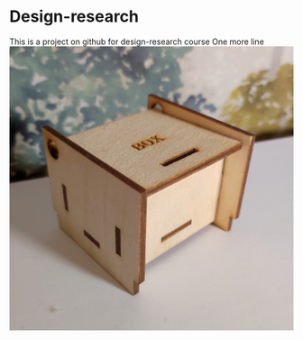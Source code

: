 # Design-research
This is a project on github for design-research course
One more line
![Image alt](https://github.com/violetowwl/Design-research/raw/main/Box.jpg) 
